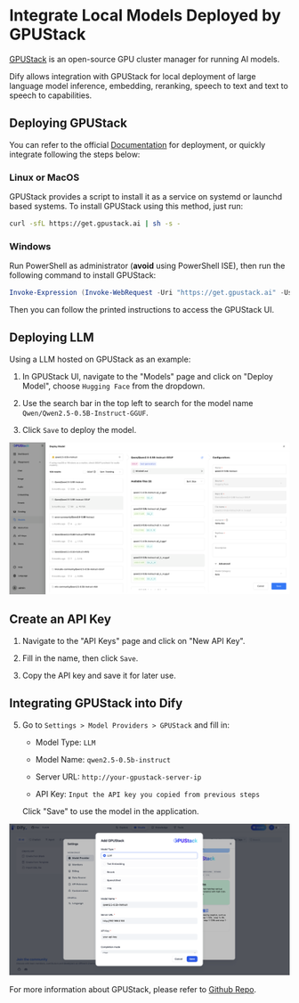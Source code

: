 # Integrate Local Models Deployed by GPUStack

[GPUStack](https://github.com/gpustack/gpustack) is an open-source GPU cluster manager for running AI models.

Dify allows integration with GPUStack for local deployment of large language model inference, embedding, reranking, speech to text and text to speech to capabilities.

## Deploying GPUStack

You can refer to the official [Documentation](https://docs.gpustack.ai) for deployment, or quickly integrate following the steps below:

### Linux or MacOS

GPUStack provides a script to install it as a service on systemd or launchd based systems. To install GPUStack using this method, just run:

```bash
curl -sfL https://get.gpustack.ai | sh -s -
```

### Windows

Run PowerShell as administrator (**avoid** using PowerShell ISE), then run the following command to install GPUStack:

```powershell
Invoke-Expression (Invoke-WebRequest -Uri "https://get.gpustack.ai" -UseBasicParsing).Content
```

Then you can follow the printed instructions to access the GPUStack UI.

## Deploying LLM

Using a LLM hosted on GPUStack as an example:

1. In GPUStack UI, navigate to the "Models" page and click on "Deploy Model", choose `Hugging Face` from the dropdown.

2. Use the search bar in the top left to search for the model name `Qwen/Qwen2.5-0.5B-Instruct-GGUF`.

3. Click `Save` to deploy the model.

![gpustack-deploy-llm](../../.gitbook/assets/gpustack-deploy-llm.png)

## Create an API Key

1. Navigate to the "API Keys" page and click on "New API Key".

2. Fill in the name, then click `Save`.

3. Copy the API key and save it for later use.

## Integrating GPUStack into Dify

5. Go to `Settings > Model Providers > GPUStack` and fill in:

   - Model Type: `LLM`

   - Model Name: `qwen2.5-0.5b-instruct`

   - Server URL: `http://your-gpustack-server-ip`

   - API Key: `Input the API key you copied from previous steps`

   Click "Save" to use the model in the application.

![add-gpustack-llm](../../.gitbook/assets/add-gpustack-llm.png)

For more information about GPUStack, please refer to [Github Repo](https://github.com/gpustack/gpustack).
